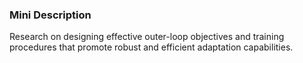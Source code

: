 ### Mini Description

Research on designing effective outer-loop objectives and training procedures that promote robust and efficient adaptation capabilities.
